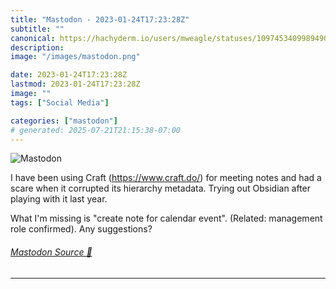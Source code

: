 ```yaml
---
title: "Mastodon - 2023-01-24T17:23:28Z"
subtitle: ""
canonical: https://hachyderm.io/users/mweagle/statuses/109745340998949027
description:
image: "/images/mastodon.png"

date: 2023-01-24T17:23:28Z
lastmod: 2023-01-24T17:23:28Z
image: ""
tags: ["Social Media"]

categories: ["mastodon"]
# generated: 2025-07-21T21:15:38-07:00
---
```

![Mastodon](/images/mastodon.png)

<p>I have been using Craft (<a href="https://www.craft.do/" target="_blank" rel="nofollow noopener noreferrer" translate="no"><span class="invisible">https://www.</span><span class="">craft.do/</span><span class="invisible"></span></a>) for meeting notes and had a scare when it corrupted its hierarchy metadata. Trying out Obsidian after playing with it last year. </p><p>What I&#39;m missing is &quot;create note for calendar event&quot;. (Related: management role confirmed). Any suggestions?</p>


###### [Mastodon Source 🐘](https://hachyderm.io/@mweagle/109745340998949027)

___
